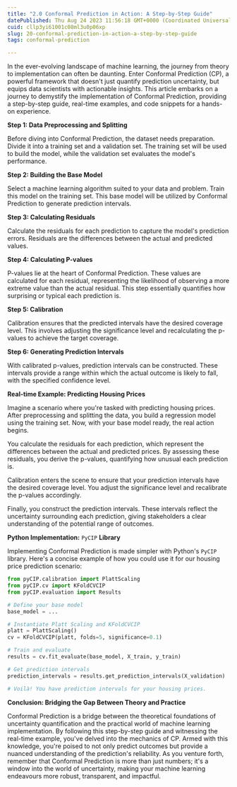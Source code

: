 ```yaml
---
title: "2.0 Conformal Prediction in Action: A Step-by-Step Guide"
datePublished: Thu Aug 24 2023 11:56:18 GMT+0000 (Coordinated Universal Time)
cuid: cllp3yi61001c08ml3u0p06xp
slug: 20-conformal-prediction-in-action-a-step-by-step-guide
tags: conformal-prediction

---
```


In the ever-evolving landscape of machine learning, the journey from theory to implementation can often be daunting. Enter Conformal Prediction (CP), a powerful framework that doesn't just quantify prediction uncertainty, but equips data scientists with actionable insights. This article embarks on a journey to demystify the implementation of Conformal Prediction, providing a step-by-step guide, real-time examples, and code snippets for a hands-on experience.

**Step 1: Data Preprocessing and Splitting**

Before diving into Conformal Prediction, the dataset needs preparation. Divide it into a training set and a validation set. The training set will be used to build the model, while the validation set evaluates the model's performance.

**Step 2: Building the Base Model**

Select a machine learning algorithm suited to your data and problem. Train this model on the training set. This base model will be utilized by Conformal Prediction to generate prediction intervals.

**Step 3: Calculating Residuals**

Calculate the residuals for each prediction to capture the model's prediction errors. Residuals are the differences between the actual and predicted values.

**Step 4: Calculating P-values**

P-values lie at the heart of Conformal Prediction. These values are calculated for each residual, representing the likelihood of observing a more extreme value than the actual residual. This step essentially quantifies how surprising or typical each prediction is.

**Step 5: Calibration**

Calibration ensures that the predicted intervals have the desired coverage level. This involves adjusting the significance level and recalculating the p-values to achieve the target coverage.

**Step 6: Generating Prediction Intervals**

With calibrated p-values, prediction intervals can be constructed. These intervals provide a range within which the actual outcome is likely to fall, with the specified confidence level.

**Real-time Example: Predicting Housing Prices**

Imagine a scenario where you're tasked with predicting housing prices. After preprocessing and splitting the data, you build a regression model using the training set. Now, with your base model ready, the real action begins.

You calculate the residuals for each prediction, which represent the differences between the actual and predicted prices. By assessing these residuals, you derive the p-values, quantifying how unusual each prediction is.

Calibration enters the scene to ensure that your prediction intervals have the desired coverage level. You adjust the significance level and recalibrate the p-values accordingly.

Finally, you construct the prediction intervals. These intervals reflect the uncertainty surrounding each prediction, giving stakeholders a clear understanding of the potential range of outcomes.

**Python Implementation:** `PyCIP` **Library**

Implementing Conformal Prediction is made simpler with Python's `PyCIP` library. Here's a concise example of how you could use it for our housing price prediction scenario:

```python
from pyCIP.calibration import PlattScaling
from pyCIP.cv import KFoldCVCIP
from pyCIP.evaluation import Results

# Define your base model
base_model = ...

# Instantiate Platt Scaling and KFoldCVCIP
platt = PlattScaling()
cv = KFoldCVCIP(platt, folds=5, significance=0.1)

# Train and evaluate
results = cv.fit_evaluate(base_model, X_train, y_train)

# Get prediction intervals
prediction_intervals = results.get_prediction_intervals(X_validation)

# Voilà! You have prediction intervals for your housing prices.
```

**Conclusion: Bridging the Gap Between Theory and Practice**

Conformal Prediction is a bridge between the theoretical foundations of uncertainty quantification and the practical world of machine learning implementation. By following this step-by-step guide and witnessing the real-time example, you've delved into the mechanics of CP. Armed with this knowledge, you're poised to not only predict outcomes but provide a nuanced understanding of the prediction's reliability. As you venture forth, remember that Conformal Prediction is more than just numbers; it's a window into the world of uncertainty, making your machine learning endeavours more robust, transparent, and impactful.